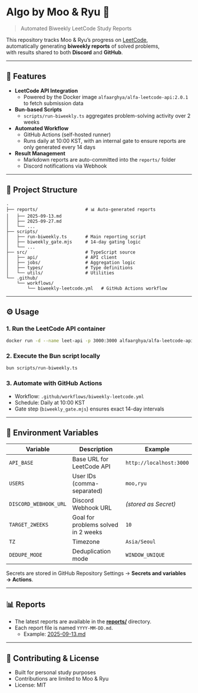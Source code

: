 # Algo by Moo & Ryu 🧩

> Automated Biweekly LeetCode Study Reports

This repository tracks Moo & Ryu’s progress on [LeetCode](https://leetcode.com),  
automatically generating **biweekly reports** of solved problems,  
with results shared to both **Discord** and **GitHub**.

---

## 📌 Features

- **LeetCode API Integration**
  - Powered by the Docker image `alfaarghya/alfa-leetcode-api:2.0.1` to fetch submission data
- **Bun-based Scripts**
  - `scripts/run-biweekly.ts` aggregates problem-solving activity over 2 weeks
- **Automated Workflow**
  - GitHub Actions (self-hosted runner)
  - Runs daily at 10:00 KST, with an internal gate to ensure reports are only generated every 14 days
- **Result Management**
  - Markdown reports are auto-committed into the `reports/` folder
  - Discord notifications via Webhook

---

## 📂 Project Structure

```
.
├── reports/                  # 📊 Auto-generated reports
│   ├── 2025-09-13.md
│   ├── 2025-09-27.md
│   └── ...
├── scripts/
│   ├── run-biweekly.ts       # Main reporting script
│   ├── biweekly_gate.mjs     # 14-day gating logic
│   └── ...
├── src/                      # TypeScript source
│   ├── api/                  # API client
│   ├── jobs/                 # Aggregation logic
│   ├── types/                # Type definitions
│   └── utils/                # Utilities
└── .github/
    └── workflows/
        └── biweekly-leetcode.yml   # GitHub Actions workflow
```

---

## ⚙️ Usage

### 1. Run the LeetCode API container

```bash
docker run -d --name leet-api -p 3000:3000 alfaarghya/alfa-leetcode-api:2.0.1
```

### 2. Execute the Bun script locally

```bash
bun scripts/run-biweekly.ts
```

### 3. Automate with GitHub Actions

- Workflow: `.github/workflows/biweekly-leetcode.yml`
- Schedule: Daily at 10:00 KST
- Gate step (`biweekly_gate.mjs`) ensures exact 14-day intervals

---

## 🔑 Environment Variables

| Variable              | Description                         | Example                 |
| --------------------- | ----------------------------------- | ----------------------- |
| `API_BASE`            | Base URL for LeetCode API           | `http://localhost:3000` |
| `USERS`               | User IDs (comma-separated)          | `moo,ryu`               |
| `DISCORD_WEBHOOK_URL` | Discord Webhook URL                 | _(stored as Secret)_    |
| `TARGET_2WEEKS`       | Goal for problems solved in 2 weeks | `10`                    |
| `TZ`                  | Timezone                            | `Asia/Seoul`            |
| `DEDUPE_MODE`         | Deduplication mode                  | `WINDOW_UNIQUE`         |

Secrets are stored in GitHub Repository Settings → **Secrets and variables → Actions**.

---

## 📊 Reports

- The latest reports are available in the [**reports/**](./reports) directory.
- Each report file is named `YYYY-MM-DD.md`.
  - Example: [2025-09-13.md](./reports/2025-09-13.md)

---

## 🤝 Contributing & License

- Built for personal study purposes
- Contributions are limited to Moo & Ryu
- License: MIT

